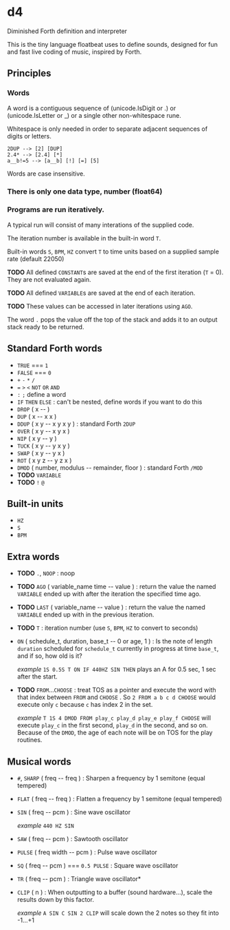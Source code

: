 # d4
Diminished Forth definition and interpreter

This is the tiny language floatbeat uses to define sounds, designed for 
fun and fast live coding of music, inspired by Forth.

## Principles

### Words

A word is a contiguous sequence of (unicode.IsDigit or .) or (unicode.IsLetter or _) or a single other non-whitespace rune.

Whitespace is only needed in order to separate adjacent sequences of digits or letters.

    2DUP --> [2] [DUP]
    2.4* --> [2.4] [*]
    a__b!=5 --> [a__b] [!] [=] [5]

Words are case insensitive.

### There is only one data type, number (float64)

### Programs are run iteratively.

A typical run will consist of many interations of the supplied code.

The iteration number is available in the built-in word `T`.

Built-in words `S`, `BPM`, `HZ` convert `T` to time units based
on a supplied sample rate (default 22050)

**TODO** All defined `CONSTANT`s are saved at the end of the first iteration (`T` = 0).
They are not evaluated again.

**TODO** All defined `VARIABLE`s are saved at the end of each iteration.

**TODO** These values can be accessed in later iterations using `AGO`.

The word `.` pops the value off the top of the stack and adds it to an output stack ready to be returned.

## Standard Forth words

* `TRUE` === `1`
* `FALSE` === `0`
* `+` `-` `*` `/`
* `=` `>` `<` `NOT` `OR` `AND`
* `:` `;` define a word
* `IF` `THEN` `ELSE` : can't be nested, define words if you want to do this
* `DROP` ( x -- )
* `DUP` ( x -- x x )
* `DDUP` ( x y -- x y x y ) : standard Forth `2DUP`
* `OVER` ( x y -- x y x )
* `NIP` ( x y -- y )
* `TUCK` ( x y -- y x y )
* `SWAP` ( x y -- y x )
* `ROT` ( x y z -- y z x )
* `DMOD` ( number, modulus -- remainder, floor ) : standard Forth `/MOD`
* **TODO** `VARIABLE`
* **TODO** `!` `@`

## Built-in units

* `HZ`
* `S`
* `BPM`

## Extra words

* **TODO** `.`, `NOOP` : noop

* **TODO** `AGO` ( variable_name time -- value ) : return the value the named `VARIABLE` ended up with after the iteration the specified time ago.

* **TODO** `LAST` ( variable_name -- value ) : return the value the named `VARIABLE` ended up with in the previous iteration.

* **TODO** `T` : iteration number (use `S`, `BPM`, `HZ` to convert to seconds)

* `ON` ( schedule_t, duration, base_t -- 0 or age, 1 ) : Is the note of length `duration` scheduled for `schedule_t` currently in progress at time `base_t`, and if so, how old is it?

    _example_ `1S 0.5S T ON IF 440HZ SIN THEN` plays an A for 0.5 sec, 1 sec after the start.

* **TODO** `FROM`...`CHOOSE` : treat TOS as a pointer and execute the word with that index between `FROM` and `CHOOSE` . So `2 FROM a b c d CHOOSE` would execute only `c` because `c` has index 2 in the set.

    _example_ `T 1S 4 DMOD FROM play_c play_d play_e play_f CHOOSE` will execute `play_c` in the first second, `play_d` in the second, and so on. Because of the `DMOD`, the age of each note will be on TOS for the play routines.

## Musical words

* `#`, `SHARP` ( freq -- freq ) : Sharpen a frequency by 1 semitone (equal tempered)

* `FLAT` ( freq -- freq ) : Flatten a frequency by 1 semitone (equal tempered)

* `SIN` ( freq -- pcm ) : Sine wave oscillator

    _example_ `440 HZ SIN`

* `SAW` ( freq -- pcm ) : Sawtooth oscillator

* `PULSE` ( freq width -- pcm ) : Pulse wave oscillator

* `SQ` ( freq -- pcm ) === `0.5 PULSE` : Square wave oscillator

* `TR` ( freq -- pcm ) : Triangle wave oscillator* 

* `CLIP` ( n ) : When outputting to a buffer (sound hardware...), scale the results down by this factor.

    _example_ `A SIN C SIN 2 CLIP` will scale down the 2 notes so they fit into -1...+1

